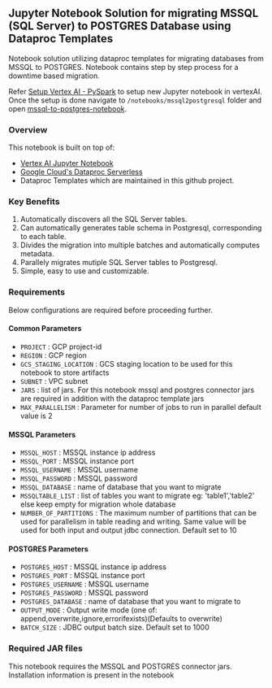 ## Jupyter Notebook Solution for migrating MSSQL (SQL Server) to POSTGRES Database using Dataproc Templates

Notebook solution utilizing dataproc templates for migrating databases from MSSQL to POSTGRES. 
Notebook contains step by step process for a downtime based migration.

Refer [Setup Vertex AI - PySpark](../generic_notebook/README.md) to setup new Jupyter notebook in vertexAI.
Once the setup is done navigate to `/notebooks/mssql2postgresql` folder and open
[mssql-to-postgres-notebook](./mssql-to-postgres-notebook.ipynb).

### Overview

This notebook is built on top of:
* [Vertex AI Jupyter Notebook](https://cloud.google.com/vertex-ai/docs/tutorials/jupyter-notebooks)
* [Google Cloud's Dataproc Serverless](https://cloud.google.com/dataproc-serverless/)
* Dataproc Templates which are maintained in this github project.

### Key Benefits
1) Automatically discovers all the SQL Server tables.
2) Can automatically generates table schema in Postgresql, corresponding to each table.
3) Divides the migration into multiple batches and automatically computes metadata.
4) Parallely migrates mutiple SQL Server tables to Postgresql.
5) Simple, easy to use and customizable.

### Requirements

Below configurations are required before proceeding further.
#### Common Parameters

* `PROJECT` : GCP project-id
* `REGION` : GCP region
* `GCS_STAGING_LOCATION` : GCS staging location to be used for this notebook to store artifacts
* `SUBNET` : VPC subnet
* `JARS` : list of jars. For this notebook mssql and postgres connector jars are required in addition with the dataproc template jars
* `MAX_PARALLELISM` : Parameter for number of jobs to run in parallel default value is 2

#### MSSQL Parameters
* `MSSQL_HOST` : MSSQL instance ip address
* `MSSQL_PORT` : MSSQL instance port
* `MSSQL_USERNAME` : MSSQL username
* `MSSQL_PASSWORD` : MSSQL password
* `MSSQL_DATABASE` : name of database that you want to migrate
* `MSSQLTABLE_LIST` : list of tables you want to migrate eg: 'table1','table2' else keep empty for migration whole database
* `NUMBER_OF_PARTITIONS` : The maximum number of partitions that can be used for parallelism in table reading and writing. Same value will be used for both input and output jdbc connection. Default set to 10

#### POSTGRES Parameters
* `POSTGRES_HOST` : MSSQL instance ip address
* `POSTGRES_PORT` : MSSQL instance port
* `POSTGRES_USERNAME` : MSSQL username
* `POSTGRES_PASSWORD` : MSSQL password
* `POSTGRES_DATABASE` : name of database that you want to migrate to
* `OUTPUT_MODE` : Output write mode (one of: append,overwrite,ignore,errorifexists)(Defaults to overwrite)
* `BATCH_SIZE` : JDBC output batch size. Default set to 1000

### Required JAR files

This notebook requires the MSSQL and POSTGRES connector jars. Installation information is present in the notebook




